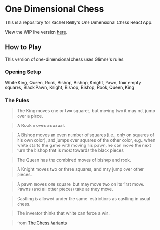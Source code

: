 # One Dimensional Chess

This is a repository for Rachel Reilly's One Dimensional Chess React App.

View the WIP live version [here](https://one-d-chess.vercel.app/).

## How to Play

This version of one-dimensional chess uses Glimne's rules.

### Opening Setup

White King, Queen, Rook, Bishop, Bishop, Knight, Pawn, four empty squares, Black Pawn, Knight, Bishop, Bishop, Rook, Queen, King

### The Rules

> The King moves one or two squares, but moving two it may not jump over a piece.

> A Rook moves as usual.

> A Bishop moves an even number of squares (i.e., only on squares of his own color), and jumps over squares of the other color, e.g., when white starts the game with moving his pawn, he can move the next turn the bishop that is most towards the black pieces.

> The Queen has the combined moves of bishop and rook.

> A Knight moves two or three squares, and may jump over other pieces.

> A pawn moves one square, but may move two on its first move. Pawns (and all other pieces) take as they move.

> Castling is allowed under the same restrictions as castling in usual chess.

> The inventor thinks that white can force a win.

> from [The Chess Variants](https://www.chessvariants.com/shape.dir/onedim.html)

